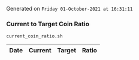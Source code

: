 Generated on `Friday 01-October-2021 at 16:31:11`

### Current to Target Coin Ratio
`current_coin_ratio.sh`

Date|Current|Target|Ratio
---|---|---|---
